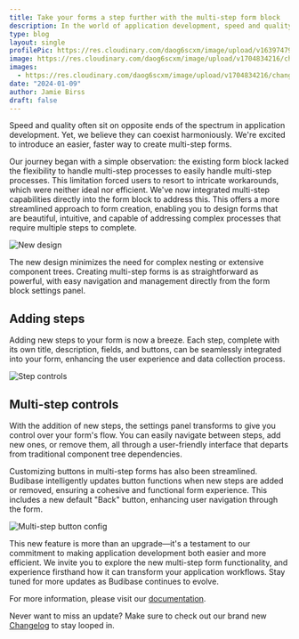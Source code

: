 ```yaml
---
title: Take your forms a step further with the multi-step form block
description: In the world of application development, speed and quality often sit on opposite ends of the spectrum. Yet, we believe they can coexist harmoniously. That's why we're excited to introduce an easier way to create multi-step forms. 
type: blog
layout: single
profilePic: https://res.cloudinary.com/daog6scxm/image/upload/v1639747995/cms/joe_illustration_gray_bg_e97wdl.jpg
image: https://res.cloudinary.com/daog6scxm/image/upload/v1704834216/changelog/multi-step-form-block/abstract-multi-step_form_block_vu7heb.png
images:
  - https://res.cloudinary.com/daog6scxm/image/upload/v1704834216/changelog/multi-step-form-block/abstract-multi-step_form_block_vu7heb.png
date: "2024-01-09"
author: Jamie Birss
draft: false
---
```

Speed and quality often sit on opposite ends of the spectrum in application development. Yet, we believe they can coexist harmoniously. We're excited to introduce an easier, faster way to create multi-step forms. 

Our journey began with a simple observation: the existing form block lacked the flexibility to handle multi-step processes to easily handle multi-step processes. This limitation forced users to resort to intricate workarounds, which were neither ideal nor efficient.  We've now integrated multi-step capabilities directly into the form block to address this. This offers a more streamlined approach to form creation, enabling you to design forms that are beautiful, intuitive, and capable of addressing complex processes that require multiple steps to complete.

![New design](https://res.cloudinary.com/daog6scxm/image/upload/v1704837148/changelog/multi-step-form-block/CleanShot_2024-01-09_at_21.51.27_2x_w6dtmq.png)

The new design minimizes the need for complex nesting or extensive component trees. Creating multi-step forms is as straightforward as powerful, with easy navigation and management directly from the form block settings panel.

## Adding steps
Adding new steps to your form is now a breeze. Each step, complete with its own title, description, fields, and buttons, can be seamlessly integrated into your form, enhancing the user experience and data collection process.

![Step controls](https://res.cloudinary.com/daog6scxm/image/upload/v1704834681/changelog/multi-step-form-block/CleanShot_2024-01-09_at_21.10.48_2x_uiiotg.webp)

## Multi-step controls
With the addition of new steps, the settings panel transforms to give you control over your form's flow. You can easily navigate between steps, add new ones, or remove them, all through a user-friendly interface that departs from traditional component tree dependencies.

Customizing buttons in multi-step forms has also been streamlined. Budibase intelligently updates button functions when new steps are added or removed, ensuring a cohesive and functional form experience. This includes a new default "Back" button, enhancing user navigation through the form.

![Multi-step button config](https://res.cloudinary.com/daog6scxm/image/upload/v1704837392/changelog/multi-step-form-block/CleanShot_2024-01-09_at_21.56.15_2x_kywr5z.webp)

This new feature is more than an upgrade—it's a testament to our commitment to making application development both easier and more efficient. We invite you to explore the new multi-step form functionality, and experience firsthand how it can transform your application workflows. Stay tuned for more updates as Budibase continues to evolve.

For more information, please visit our [documentation](https://docs.budibase.com).

Never want to miss an update? Make sure to check out our brand new [Changelog](https://docs.budibase.com/changelog) to stay looped in.
